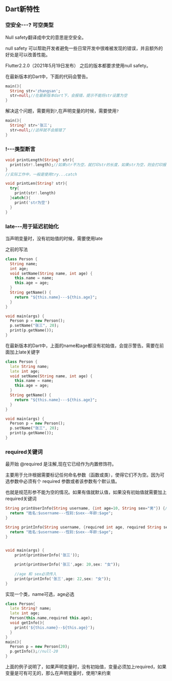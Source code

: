 ## Dart新特性

### 空安全---? 可空类型

Null safety翻译成中文的意思是空安全。

null safety 可以帮助开发者避免一些日常开发中很难被发现的错误，并且额外的好处是可以改善性能。

Flutter2.2.0（2021年5月19日发布） 之后的版本都要求使用null safety。

在最新版本的Dart中，下面的代码会警告。

```dart
main(){
  String str='zhangsan';
  str=null;//在最新版本dart下，会报错，提示不能将str设置为空
}
```

解决这个问题，需要用到`?`,在声明变量的时候，需要使用`?`

```dart
main(){
  String? str='张三';
  str=null;//这样就不会报错了
}
```

### !---类型断言

```dart
void printLength(String? str){
  print(str!.length);//如果str不为空，就打印str的长度，如果str为空，则会打印报错信息
}
//实际工作中，一般是使用try...catch

void printLen(String? str){
  try{
    print(str!.length)
  }catch(){
    print('str为空')
  }
}
```

### late---用于延迟初始化

当声明变量时，没有初始值的时候，需要使用late

之前的写法
```dart
class Person {
  String name;
  int age;
  void setName(String name, int age) {
    this.name = name;
    this.age = age;
  }
  String getName() {
    return "${this.name}---${this.age}";
  }
}

void main(args) {
  Person p = new Person();
  p.setName("张三", 20);
  print(p.getName());
}
```

在最新版本的Dart中，上面的name和age都没有初始值，会提示警告。需要在前面加上late关键字

```dart
class Person {
  late String name;
  late int age;
  void setName(String name, int age) {
    this.name = name;
    this.age = age;
  }
  String getName() {
    return "${this.name}---${this.age}";
  }
}

void main(args) {
  Person p = new Person();
  p.setName("张三", 20);
  print(p.getName());
}
```

### required关键词

最开始 @required 是注解,现在它已经作为内置修饰符。

主要用于允许根据需要标记任何命名参数（函数或类），使得它们不为空。因为可选参数中必须有个 required 参数或者该参数有个默认值。

也就是规范形参不能为空的情况。如果有值就默认值，如果没有初始值就需要加上required关键词

```dart
String printUserInfo(String username, {int age=10, String sex="男"}) {//行参    
  return "姓名:$username---性别:$sex--年龄:$age";
}

String printInfo(String username, {required int age, required String sex}) {//行参    
  return "姓名:$username---性别:$sex--年龄:$age";
}


void main(args) {
    print(printUserInfo('张三'));

    print(printUserInfo('张三',age: 20,sex: "女"));
    
    //age 和 sex必须传入
    print(printInfo('张三',age: 22,sex: "女"));
}
```

实现一个类，name可选，age必选

```dart
class Person{
  late String? name;
  late int age;
  Person(this.name,required this.age);
  void getInfo(){
    print('${this.name}--${this.age}');
  }
}
main(){
  Person p = new Person(20);
  p.getInfo();//null-20
}
```

上面的例子说明了，如果声明变量时，没有初始值，变量必须加上required，如果变量是可有可无的，那么在声明变量时，使用?来约束
